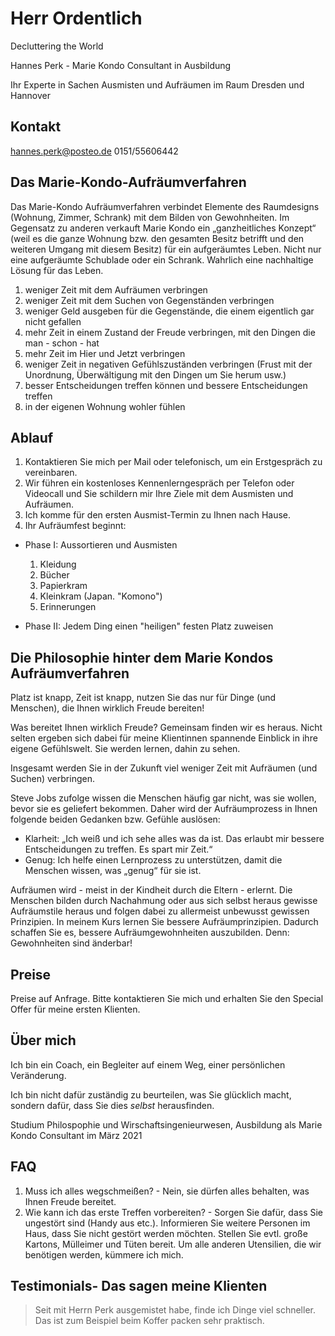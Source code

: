# Herr Ordentlich

Decluttering the World

Hannes Perk - Marie Kondo Consultant in Ausbildung

Ihr Experte in Sachen Ausmisten und Aufräumen im Raum Dresden und Hannover

## Kontakt
hannes.perk@posteo.de
0151/55606442

## Das Marie-Kondo-Aufräumverfahren

Das Marie-Kondo Aufräumverfahren verbindet Elemente des Raumdesigns (Wohnung, Zimmer, Schrank) mit dem Bilden von Gewohnheiten. 
Im Gegensatz zu anderen verkauft Marie Kondo ein „ganzheitliches Konzept“ (weil es die ganze Wohnung bzw. den gesamten Besitz betrifft und den weiteren Umgang mit diesem Besitz) für ein aufgeräumtes Leben. 
Nicht nur eine aufgeräumte Schublade oder ein Schrank. Wahrlich eine nachhaltige Lösung für das Leben.

1.	weniger Zeit mit dem Aufräumen verbringen
2.	weniger Zeit mit dem Suchen von Gegenständen verbringen
3.	weniger Geld ausgeben für die Gegenstände, die einem eigentlich gar nicht gefallen
4.	mehr Zeit in einem Zustand der Freude verbringen, mit den Dingen die man - schon - hat
5.	mehr Zeit im Hier und Jetzt verbringen
6.	weniger Zeit in negativen Gefühlszuständen verbringen (Frust mit der Unordnung, Überwältigung mit den Dingen um Sie herum usw.)
1.	besser Entscheidungen treffen können und bessere Entscheidungen treffen
3.	in der eigenen Wohnung wohler fühlen

## Ablauf
1. Kontaktieren Sie mich per Mail oder telefonisch, um ein Erstgespräch zu vereinbaren.
2. Wir führen ein kostenloses Kennenlerngespräch per Telefon oder Videocall und Sie schildern mir Ihre Ziele mit dem Ausmisten und Aufräumen.
3. Ich komme für den ersten Ausmist-Termin zu Ihnen nach Hause.
4. Ihr Aufräumfest beginnt:
  * Phase I: Aussortieren und Ausmisten
    1. Kleidung
    2. Bücher
    3. Papierkram
    4. Kleinkram (Japan. "Komono")
    5. Erinnerungen
    
  * Phase II: Jedem Ding einen "heiligen" festen Platz zuweisen

## Die Philosophie hinter dem Marie Kondos Aufräumverfahren
Platz ist knapp, Zeit ist knapp, nutzen Sie das nur für Dinge (und Menschen), die Ihnen wirklich Freude bereiten!

Was bereitet Ihnen wirklich Freude? Gemeinsam finden wir es heraus. Nicht selten ergeben sich dabei für meine Klientinnen spannende Einblick in ihre eigene Gefühlswelt. Sie werden lernen, dahin zu sehen.

Insgesamt werden Sie in der Zukunft viel weniger Zeit mit Aufräumen (und Suchen) verbringen.

Steve Jobs zufolge wissen die Menschen häufig gar nicht, was sie wollen, bevor sie es geliefert bekommen. 
Daher wird der Aufräumprozess in Ihnen folgende beiden Gedanken bzw. Gefühle auslösen:
* Klarheit: „Ich weiß und ich sehe alles was da ist. Das erlaubt mir bessere Entscheidungen zu treffen. Es spart mir Zeit.“
* Genug: Ich helfe einen Lernprozess zu unterstützen, damit die Menschen wissen, was „genug“ für sie ist.

Aufräumen wird - meist in der Kindheit durch die Eltern - erlernt. Die Menschen bilden durch Nachahmung oder aus sich selbst heraus gewisse Aufräumstile heraus und folgen dabei zu allermeist unbewusst gewissen Prinzipien.
In meinem Kurs lernen Sie bessere Aufräumprinzipien. Dadurch schaffen Sie es, bessere Aufräumgewohnheiten auszubilden. Denn:	Gewohnheiten sind änderbar!

## Preise
Preise auf Anfrage. Bitte kontaktieren Sie mich und erhalten Sie den Special Offer für meine ersten Klienten.

## Über mich
Ich bin ein Coach, ein Begleiter auf einem Weg, einer persönlichen Veränderung.

Ich bin nicht dafür zuständig zu beurteilen, was Sie glücklich macht, sondern dafür, dass Sie dies *selbst* herausfinden.

Studium Philospophie und Wirschaftsingenieurwesen, Ausbildung als Marie Kondo Consultant im März 2021

## FAQ 
1. Muss ich alles wegschmeißen? - Nein, sie dürfen alles behalten, was Ihnen Freude bereitet.
2. Wie kann ich das erste Treffen vorbereiten? - Sorgen Sie dafür, dass Sie ungestört sind (Handy aus etc.). Informieren Sie weitere Personen im Haus, dass Sie nicht gestört werden möchten. Stellen Sie evtl. große Kartons, Mülleimer und Tüten bereit. Um alle anderen Utensilien, die wir benötigen werden, kümmere ich mich. 

## Testimonials- Das sagen meine Klienten
> Seit mit Herrn Perk ausgemistet habe, finde ich Dinge viel schneller. Das ist zum Beispiel beim Koffer packen sehr praktisch.
> 

